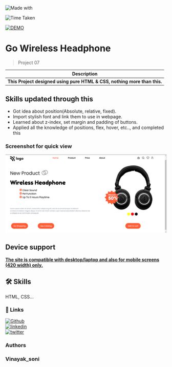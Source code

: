 

![Made with](https://img.shields.io/badge/MADE_WITH-HTML_&_CSS-green.svg)

![Time Taken](https://img.shields.io/badge/TIME_TAKEN-01h:30m:00s-blue.svg)

[![DEMO](https://img.shields.io/badge/SEE_DEMO-view-red.svg)](https://pro-07-product-home-page.netlify.app/)

# Go Wireless Headphone

> Project 07

|**Description**|
|-----------|
|**This Project  designed using pure HTML & CSS, nothing more than this.**  |

## Skills updated through this

- Got idea about position(Absolute, relative, fixed).  
- Import stylish font and link them to use in webpage.  
- Learned about z-index, set margin and padding of buttons.  
- Applied all the knowledge of positions, flex, hover, etc.., and completed this

### Screenshot for quick view
![outpt image](./output%20img.png)


## Device support 
<ins>**The site is compatible with desktop/laptop and also for mobile screens (420 width) only.**</ins>

## 🛠 Skills
HTML, CSS...





### 🔗 Links
[![Github](https://img.shields.io/badge/my_github-000?style=for-the-badge&logo=ko-fi&logoColor=white)](https://github.com/sonivina1001)  
[![linkedin](https://img.shields.io/badge/linkedin-0A66C2?style=for-the-badge&logo=linkedin&logoColor=white)](https://www.linkedin.com/in/vinayaksoni843847196/)  
[![twitter](https://img.shields.io/badge/twitter-1DA1F2?style=for-the-badge&logo=twitter&logoColor=white)](https://twitter.com/Vinayak27836748)




### Authors

### Vinayak_soni












